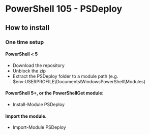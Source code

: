 # PowerShell 105 - PSDeploy

## How to install

### One time setup

#### PowerShell < 5
- Download the repository
- Unblock the zip
- Extract the PSDeploy folder to a module path (e.g. $env:USERPROFILE\Documents\WindowsPowerShell\Modules\)

#### PowerShell 5+, or the PowerShellGet module:
- Install-Module PSDeploy

#### Import the module.
- Import-Module PSDeploy
